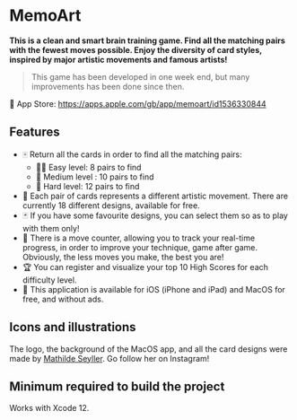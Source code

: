 # MemoArt

**This is a clean and smart brain training game. Find all the matching pairs with the fewest moves possible. Enjoy the diversity of card styles, inspired by major artistic movements and famous artists!**

> This game has been developed in one week end, but many improvements has been done since then.


📲 App Store: https://apps.apple.com/gb/app/memoart/id1536330844

## Features

* 🀄️ Return all the cards in order to find all the matching pairs:
  * 👼🏽 Easy level: 8 pairs to find
  * 🧑 Medium level : 10 pairs to find
  * 🦸 Hard level: 12 pairs to find
* 🎨 Each pair of cards represents a different artistic movement. There are currently 18 different designs, available for free.
* 🃏 If you have some favourite designs, you can select them so as to play with them only!
* 🧮 There is a move counter, allowing you to track your real-time progress, in order to improve your technique, game after game. Obviously, the less moves you make, the best you are!
* 🏆 You can register and visualize your top 10 High Scores for each difficulty level.
* 💸 This application is available for iOS (iPhone and iPad) and MacOS for free, and without ads.

## Icons and illustrations

The logo, the background of the MacOS app, and all the card designs were made by [Mathilde Seyller](https://instagram.com/myobriel). Go follow her on Instagram!

## Minimum required to build the project

Works with Xcode 12.
